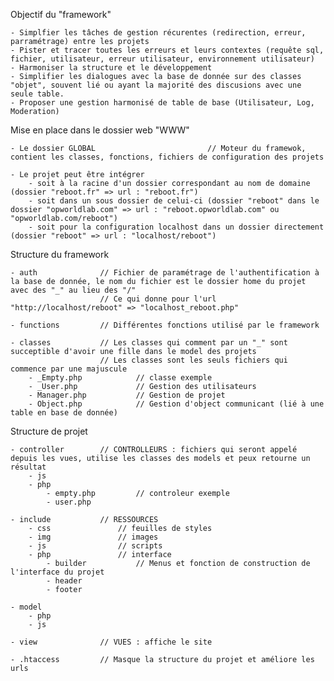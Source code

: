 Objectif du "framework"

	- Simplfier les tâches de gestion récurentes (redirection, erreur, parramétrage) entre les projets
	- Pister et tracer toutes les erreurs et leurs contextes (requête sql, fichier, utilisateur, erreur utilisateur, environnement utilisateur)
	- Harmoniser la structure et le développement
	- Simplifier les dialogues avec la base de donnée sur des classes "objet", souvent lié ou ayant la majorité des discusions avec une seule table.
	- Proposer une gestion harmonisé de table de base (Utilisateur, Log, Moderation)


Mise en place dans le dossier web "WWW"

	- Le dossier GLOBAL 						// Moteur du framewok, contient les classes, fonctions, fichiers de configuration des projets

	- Le projet peut être intégrer 
		- soit à la racine d'un dossier correspondant au nom de domaine (dossier "reboot.fr" => url : "reboot.fr")
		- soit dans un sous dossier de celui-ci (dossier "reboot" dans le dossier "opworldlab.com" => url : "reboot.opworldlab.com" ou "opworldlab.com/reboot")
		- soit pour la configuration localhost dans un dossier directement (dossier "reboot" => url : "localhost/reboot")


Structure du framework

	- auth				// Fichier de paramétrage de l'authentification à la base de donnée, le nom du fichier est le dossier home du projet avec des "_" au lieu des "/"
						// Ce qui donne pour l'url "http://localhost/reboot" => "localhost_reboot.php"

	- functions			// Différentes fonctions utilisé par le framework

	- classes			// Les classes qui comment par un "_" sont succeptible d'avoir une fille dans le model des projets
						// Les classes sont les seuls fichiers qui commence par une majuscule
		- _Empty.php			// classe exemple
		- _User.php				// Gestion des utilisateurs
		- Manager.php			// Gestion de projet
		- Object.php			// Gestion d'object communicant (lié à une table en base de donnée)

Structure de projet

	- controller		// CONTROLLEURS : fichiers qui seront appelé depuis les vues, utilise les classes des models et peux retourne un résultat
		- js
		- php
			- empty.php 		// controleur exemple
			- user.php

	- include			// RESSOURCES
		- css 				// feuilles de styles
		- img				// images
		- js 				// scripts
		- php 				// interface
			- builder			// Menus et fonction de construction de l'interface du projet
			- header
			- footer

	- model
		- php
		- js

	- view				// VUES : affiche le site

	- .htaccess			// Masque la structure du projet et améliore les urls